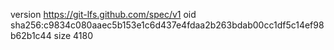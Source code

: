 version https://git-lfs.github.com/spec/v1
oid sha256:c9834c080aaec5b153e1c6d437e4fdaa2b263bdab00cc1df5c14ef98b62b1c44
size 4180
